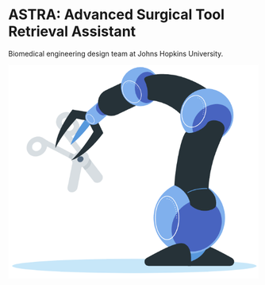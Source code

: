 # ASTRA: Advanced Surgical Tool Retrieval Assistant

Biomedical engineering design team at Johns Hopkins University.

![alt text](https://github.com/rayray2006/DesignTeam12/blob/main/astra.png?raw=true)
